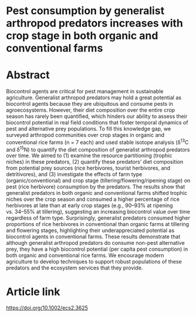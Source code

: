 
# Pest consumption by generalist arthropod predators increases with crop stage in both organic and conventional farms

# Abstract

Biocontrol agents are critical for pest management in sustainable
agriculture. Generalist arthropod predators may hold a great potential
as biocontrol agents because they are ubiquitous and consume pests in
agroecosystems. However, their diet composition over the entire crop
season has rarely been quantified, which hinders our ability to assess
their biocontrol potential in real field conditions that foster temporal
dynamics of pest and alternative prey populations. To fill this
knowledge gap, we surveyed arthropod communities over crop stages in
organic and conventional rice farms (n = 7 each) and used stable isotope
analysis (δ<sup>13</sup>C and δ<sup>15</sup>N) to quantify the diet
composition of generalist arthropod predators over time. We aimed to (1)
examine the resource partitioning (trophic niches) in these predators,
(2) quantify these predators’ diet composition from potential prey
sources (rice herbivores, tourist herbivores, and detritivores), and (3)
investigate the effects of farm type (organic/conventional) and crop
stage (tillering/flowering/ripening stage) on pest (rice herbivore)
consumption by the predators. The results show that generalist predators
in both organic and conventional farms shifted trophic niches over the
crop season and consumed a higher percentage of rice herbivores at late
than at early crop stages (e.g., 90–93% at ripening vs. 34–55% at
tillering), suggesting an increasing biocontrol value over time
regardless of farm type. Surprisingly, generalist predators consumed
higher proportions of rice herbivores in conventional than organic farms
at tillering and flowering stages, highlighting their underappreciated
potential as biocontrol agents in conventional farms. These results
demonstrate that although generalist arthropod predators do consume
non-pest alternative prey, they have a high biocontrol potential (per
capita pest consumption) in both organic and conventional rice farms. We
encourage modern agriculture to develop techniques to support robust
populations of these predators and the ecosystem services that they
provide.

# Article link

<https://doi.org/10.1002/ecs2.3625>
